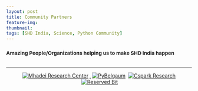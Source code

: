 ```yaml
---
layout: post
title: Community Partners
feature-img:
thumbnail:
tags: [SHD India, Science, Python Community]
---
```

<p>
     <h3><small>Amazing People/Organizations helping us to make SHD India happen</small></h3>
</p>
<div class="col-lg-6 col-sm-6 text-center">
     <a href="https://www.python.org/psf/"><img src="{{site.baseurl}}/assets/img/psflogo.png" alt=""></div>
<div class="col-lg-6 col-sm-6 text-center">
     <a href="http://icfoss.in/"><img src="{{site.baseurl}}/assets/img/icfosslogo.jpeg" alt=""></div>
<div>
     <hr>
</div>
<p align="center"> 
     <a href=""><img src="{{site.baseurl}}/assets/img/mhadei.jpg" alt="Mhadei Research Center" style="left; margin-right: 3px;"/> </a>
     <a href=""><img src="{{site.baseurl}}/assets/img/py-belgaum.png" alt="PyBelgaum" style="right; margin-left: 3px;"/></a>
    <a href=""><img src="{{site.baseurl}}/assets/img/cspark.jpg" alt="Cspark Research" style="right; margin-left: 3px;"/></a>
    <a href=""><img src="{{site.baseurl}}/assets/img/reservedbit.png" alt="Reserved Bit" style="right; margin-left: 3px;"/></a>
</P>
